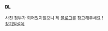 #### [DL](https://www.youtube.com/watch?v=BS6O0zOGX4E&list=PLlMkM4tgfjnLSOjrEJN31gZATbcj_MpUm)
사진 첨부가 되어있지않으니 제 [블로그](https://velog.io/@choyeseol/series/DL)를 참고해주세요 !  
[장기일설예](https://velog.io/@choyeseol/series/DL)
